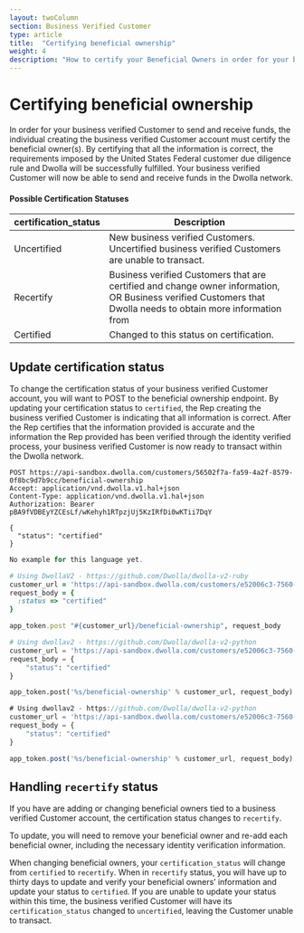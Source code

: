```yaml
---
layout: twoColumn
section: Business Verified Customer
type: article
title:  "Certifying beneficial ownership"
weight: 4
description: "How to certify your Beneficial Owners in order for your business Verified Customer to send funds in the Dwolla's ACH API."
---
```

# Certifying beneficial ownership

In order for your business verified Customer to send and receive funds, the individual creating the business verified Customer account must certify the beneficial owner(s). By certifying that all the information is correct, the requirements imposed by the United States Federal customer due diligence rule and Dwolla will be successfully fulfilled. Your business verified Customer will now be able to send and receive funds in the Dwolla network.

#### Possible Certification Statuses

| certification_status | Description       |
|----------------------|-------------------|
| Uncertified          | New business verified Customers. Uncertified business verified Customers are unable to transact. |
| Recertify            | Business verified Customers that are certified and change owner information, OR Business verified Customers that Dwolla needs to obtain more information from |
| Certified            | Changed to this status on certification.  |

## Update certification status

To change the certification status of your business verified Customer account, you will want to POST to the beneficial ownership endpoint. By updating your certification status to `certified`, the Rep creating the business verified Customer is indicating that all information is correct. After the Rep certifies that the information provided is accurate and the information the Rep provided has been verified through the identity verified process, your business verified Customer is now ready to transact within the Dwolla network.

```raw
POST https://api-sandbox.dwolla.com/customers/56502f7a-fa59-4a2f-8579-0f8bc9d7b9cc/beneficial-ownership
Accept: application/vnd.dwolla.v1.hal+json
Content-Type: application/vnd.dwolla.v1.hal+json
Authorization: Bearer pBA9fVDBEyYZCEsLf/wKehyh1RTpzjUj5KzIRfDi0wKTii7DqY

{
  "status": "certified"
}
```

```php
No example for this language yet.
```

```ruby
# Using DwollaV2 - https://github.com/Dwolla/dwolla-v2-ruby
customer_url = 'https://api-sandbox.dwolla.com/customers/e52006c3-7560-4ff1-99d5-b0f3a6f4f909'
request_body = {
  :status => "certified"
}

app_token.post "#{customer_url}/beneficial-ownership", request_body
```

```python
# Using dwollav2 - https://github.com/Dwolla/dwolla-v2-python
customer_url = 'https://api-sandbox.dwolla.com/customers/e52006c3-7560-4ff1-99d5-b0f3a6f4f909'
request_body = {
    "status": "certified"
}

app_token.post('%s/beneficial-ownership' % customer_url, request_body)

```

```javascript
# Using dwollav2 - https://github.com/Dwolla/dwolla-v2-python
customer_url = 'https://api-sandbox.dwolla.com/customers/e52006c3-7560-4ff1-99d5-b0f3a6f4f909'
request_body = {
    "status": "certified"
}

app_token.post('%s/beneficial-ownership' % customer_url, request_body)
```

## Handling `recertify` status

If you have are adding or changing beneficial owners tied to a business verified Customer account, the certification status changes to `recertify`. 

To update, you will need to remove your beneficial owner and re-add each beneficial owner, including  the necessary identity verification information.

When changing beneficial owners, your `certification_status` will change from `certified` to `recertify`. When in `recertify` status, you will have up to thirty days to update and verify your beneficial owners’ information and update your status to `certified`. If you are unable to update your status within this time, the business verified Customer will have its `certification_status` changed to `uncertified`, leaving the Customer unable to transact.